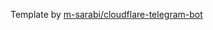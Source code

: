 Template by [m-sarabi/cloudflare-telegram-bot](https://github.com/m-sarabi/cloudflare-telegram-bot)
